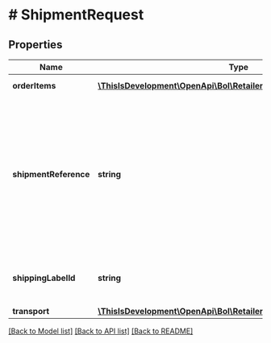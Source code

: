 # # ShipmentRequest

## Properties

Name | Type | Description | Notes
------------ | ------------- | ------------- | -------------
**orderItems** | [**\ThisIsDevelopment\OpenApi\Bol\Retailer\Models\OrderItem[]**](OrderItem.md) | List of order items to ship. |
**shipmentReference** | **string** | A user-defined reference that you can provide to add to the shipment. Can be used for own administration purposes. Only &#39;null&#39; or non-empty strings accepted. | [optional]
**shippingLabelId** | **string** | The identifier of the purchased shipping label. | [optional]
**transport** | [**\ThisIsDevelopment\OpenApi\Bol\Retailer\Models\TransportInstruction**](TransportInstruction.md) |  | [optional]

[[Back to Model list]](../../README.md#models) [[Back to API list]](../../README.md#endpoints) [[Back to README]](../../README.md)
